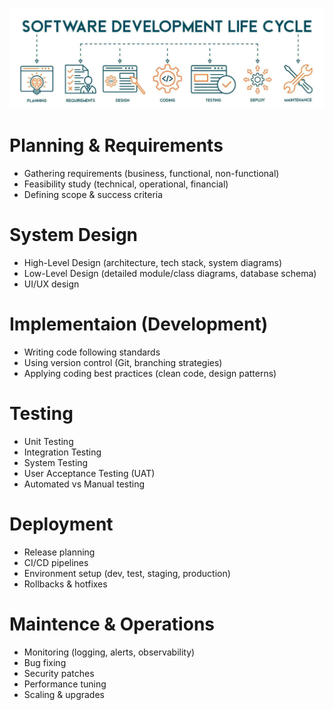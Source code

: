 ![1759604435042](image/SDLC/1759604435042.png)

# Planning & Requirements

* Gathering requirements (business, functional, non-functional)
* Feasibility study (technical, operational, financial)
* Defining scope & success criteria

# System Design

* High-Level Design (architecture, tech stack, system diagrams)
* Low-Level Design (detailed module/class diagrams, database schema)
* UI/UX design

# Implementaion (Development)

* Writing code following standards
* Using version control (Git, branching strategies)
* Applying coding best practices (clean code, design patterns)

# Testing

* Unit Testing
* Integration Testing
* System Testing
* User Acceptance Testing (UAT)
* Automated vs Manual testing

# Deployment

* Release planning
* CI/CD pipelines
* Environment setup (dev, test, staging, production)
* Rollbacks & hotfixes

# Maintence & Operations

* Monitoring (logging, alerts, observability)
* Bug fixing
* Security patches
* Performance tuning
* Scaling & upgrades
